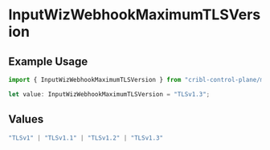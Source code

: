 # InputWizWebhookMaximumTLSVersion

## Example Usage

```typescript
import { InputWizWebhookMaximumTLSVersion } from "cribl-control-plane/models";

let value: InputWizWebhookMaximumTLSVersion = "TLSv1.3";
```

## Values

```typescript
"TLSv1" | "TLSv1.1" | "TLSv1.2" | "TLSv1.3"
```